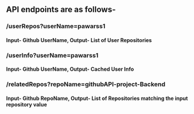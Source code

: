 ## API endpoints are as follows-
### /userRepos?userName=pawarss1
#### Input- Github UserName, Output- List of User Repositories

### /userInfo?userName=pawarss1
#### Input- Github UserName, Output- Cached User Info

### /relatedRepos?repoName=githubAPI-project-Backend
#### Input- Github RepoName, Output- List of Repositories matching the input repository value